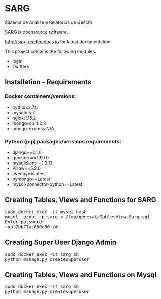# SARG
Sistema de Análise e Relatórios de Gestão

SARG is opensource software.

http://sarg.readthedocs.io for latest documentation

This project contains the following modules.

<ul>
  <li>login</li>
  <li>Twitters</li>
</ul>

<h2>Installation - Requirements</h2>

<h3>Docker containers/versions:</h3>

<ul>
  <li>python:3.7.0</li>
  <li>mysqld 5.7</li>
  <li>nginx:1.15.2</li>
   <li>mongo-db:4.2.3</li>
   <li>mongo-express:N/A</li>
</ul>

<h3>Python (pip) packages/versions requirements:</h3>

<ul>  
  <li>django==2.1.0</li>
  <li>gunicorn==19.9.0</li>
  <li>mysqlclient==1.3.13</li>
  <li>Pillow==5.2.0</li>
  <li>tweepy==Latest</li>  
  <li>pymongo==Latest</li>  
  <li>mysql-connector-python==Latest</li>
</ul>

<h2>Creating Tables, Views and Functions for SARG</h2>

<pre>
sudo docker exec -it mysql bash
mysql -uroot -p sarg < /tmp/generateTablesViewsSarg.sql
Enter password:
root@bb77ac860c80:/#
</pre>


<h2>Creating Super User Django Admin</h2>

<pre>
sudo docker exec -it sarg sh
python manage.py createsuperuser 
</pre>

<h2>Creating Tables, Views and Functions on Mysql</h2>
<pre>
sudo docker exec -it sarg sh
python manage.py createsuperuser 
</pre>
